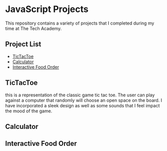 # JavaScript Projects
This repository contains a variety of projects that I completed during my time at The Tech Academy.

## Project List
- [TicTacToe](https://github.com/jbikeler/JavaScript-Projects/tree/main/TicTacToe)
- [Calculator](https://github.com/jbikeler/JavaScript-Projects/tree/main/Calculator)
- [Interactive Food Order](https://github.com/jbikeler/JavaScript-Projects/tree/main/Pizza_Project)

## TicTacToe
this is a representation of the classic game tic tac toe. The user can play against a computer that randomly will choose an open space on the board. I have incorporated a sleek design as well as some sounds that I feel impact the mood of the game.

## Calculator

## Interactive Food Order
